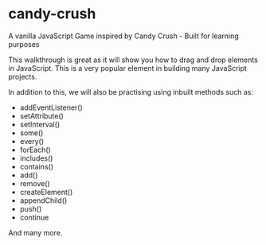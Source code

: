 # candy-crush
A vanilla JavaScript Game inspired by Candy Crush - Built for learning purposes


This walkthrough is great as it will show you how to drag and drop elements in JavaScript. This is a very popular element in building many JavaScript projects.

In addition to this, we will also be practising using inbuilt methods such as:

- addEventListener()
- setAttribute()
- setInterval()
- some()
- every()
- forEach()
- includes()
- contains()
- add()
- remove()
- createElement()
- appendChild()
- push()
- continue

And many more.


